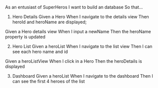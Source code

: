 As an entusiast of SuperHeros
I want to build an database
So that...

1. Hero Details
   Given a Hero
   When I navigate to the details view
   Then heroId and heroName are displayed;

Given a Hero details view
When I input a newName
Then the heroName property is updated

2. Hero List
   Given a heroList
   When I navigate to the list view
   Then I can see each hero name and id

Given a heroListView
When I click in a Hero
Then the heroDetails is displayed

3. Dashboard
   Given a heroList
   When I navigate to the dashboard
   Then I can see the first 4 heroes of the list
